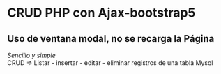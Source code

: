 # CRUD PHP con Ajax-bootstrap5
## Uso de ventana modal, no se recarga la Página <br>
<em>  Sencillo y simple </em><br>
CRUD => Listar - insertar - editar - eliminar registros de una tabla Mysql
